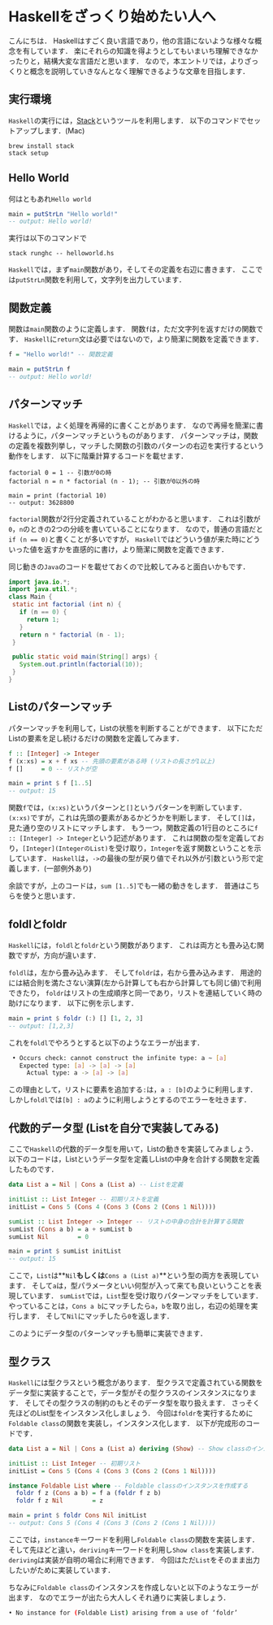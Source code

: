 # Haskellをざっくり始めたい人へ

こんにちは．
Haskellはすごく良い言語であり，他の言語にないような様々な概念を有しています．
楽にそれらの知識を得ようとしてもいまいち理解できなかったりと，結構大変な言語だと思います．
なので，本エントリでは，よりざっくりと概念を説明していきなんとなく理解できるような文章を目指します．

## 実行環境

`Haskell`の実行には，[Stack](https://docs.haskellstack.org/en/stable/README/)というツールを利用します．
以下のコマンドでセットアップします．(Mac)

```
brew install stack
stack setup
```

## Hello World

何はともあれ`Hello world`

```haskell
main = putStrLn "Hello world!"
-- output: Hello world!
```

実行は以下のコマンドで

```
stack runghc -- helloworld.hs
```

`Haskell`では，まず`main`関数があり，そしてその定義を右辺に書きます．
ここでは`putStrLn`関数を利用して，文字列を出力しています．

## 関数定義

関数は`main`関数のように定義します．
関数`f`は，ただ文字列を返すだけの関数です．
`Haskell`に`return`文は必要ではないので，より簡潔に関数を定義できます．

```haskell
f = "Hello world!" -- 関数定義

main = putStrLn f
-- output: Hello world!
```

## パターンマッチ

`Haskell`では，よく処理を再帰的に書くことがあります．
なので再帰を簡潔に書けるように，パターンマッチというものがあります．
パターンマッチは，関数の定義を複数列挙し，マッチした関数の引数のパターンの右辺を実行するという動作をします．
以下に階乗計算するコードを載せます．

```
factorial 0 = 1 -- 引数が0の時
factorial n = n * factorial (n - 1); -- 引数が0以外の時

main = print (factorial 10)
-- output: 3628800
```

`factorial`関数が2行分定義されていることがわかると思います．
これは引数が`0`，`n`のときの2つの分岐を書いていることになります．
なので，普通の言語だと`if (n == 0)`と書くことが多いですが，
`Haskell`ではどういう値が来た時にどういった値を返すかを直感的に書け，より簡潔に関数を定義できます．

同じ動きの`Java`のコードを載せておくので比較してみると面白いかもです．

```java
import java.io.*;
import java.util.*;
class Main {
 static int factorial (int n) {
   if (n == 0) {
     return 1;
   }
   return n * factorial (n - 1);
 }

 public static void main(String[] args) {
   System.out.println(factorial(10));
 }
}
```

## Listのパターンマッチ

パターンマッチを利用して，Listの状態を判断することができます．
以下にただListの要素を足し続けるだけの関数を定義してみます．

```haskell
f :: [Integer] -> Integer
f (x:xs) = x + f xs -- 先頭の要素がある時 (リストの長さが1以上)
f []     = 0 -- リストが空

main = print $ f [1..5]
-- output: 15
```

関数`f`では，`(x:xs)`というパターンと`[]`というパターンを判断しています．
`(x:xs)`ですが，これは先頭の要素があるかどうかを判断します．
そして`[]`は，見た通り空のリストにマッチします．
もう一つ，関数定義の1行目のところに`f :: [Integer] -> Integer`という記述があります．
これは関数の型を定義しており，`[Integer](IntegerのList)`を受け取り，`Integer`を返す関数ということを示しています．
`Haskell`は，`->`の最後の型が戻り値でそれ以外が引数という形で定義します．(一部例外あり)

余談ですが，上のコードは，`sum [1..5]`でも一緒の動きをします．
普通はこちらを使うと思います．

## foldlとfoldr

`Haskell`には，`foldl`と`foldr`という関数があります．
これは両方とも畳み込む関数ですが，方向が違います．

`foldl`は，左から畳み込みます．
そして`foldr`は，右から畳み込みます．
用途的には結合則を満たさない演算(左から計算しても右から計算しても同じ値)で利用できたり，
`foldr`はリストの生成順序と同一であり，リストを連結していく時の助けになります．
以下に例を示します．

```haskell
main = print $ foldr (:) [] [1, 2, 3]
-- output: [1,2,3]
```

これを`foldl`でやろうとすると以下のようなエラーが出ます．

```sh
 • Occurs check: cannot construct the infinite type: a ~ [a]
   Expected type: [a] -> [a] -> [a]
     Actual type: a -> [a] -> [a]
```

この理由として，リストに要素を追加する`:`は，`a : [b]`のように利用します．
しかし`foldl`では`[b] : a`のように利用しようとするのでエラーを吐きます．

## 代数的データ型 (Listを自分で実装してみる)

ここで`Haskell`の代数的データ型を用いて，Listの動きを実装してみましょう．
以下のコードは，Listというデータ型を定義しListの中身を合計する関数を定義したものです．

```haskell
data List a = Nil | Cons a (List a) -- Listを定義

initList :: List Integer -- 初期リストを定義
initList = Cons 5 (Cons 4 (Cons 3 (Cons 2 (Cons 1 Nil))))

sumList :: List Integer -> Integer -- リストの中身の合計を計算する関数
sumList (Cons a b) = a + sumList b
sumList Nil        = 0

main = print $ sumList initList
-- output: 15
```

ここで，`List`は**`Nil`**もしくは**`Cons a (List a)`**という型の両方を表現しています．
そして`a`は，型パラメータといい何型が入って来ても良いということを表現しています．
`sumList`では，`List`型を受け取りパターンマッチをしています．
やっていることは，`Cons a b`にマッチしたら`a`，`b`を取り出し，右辺の処理を実行します．
そして`Nil`にマッチしたら`0`を返します．

このようにデータ型のパターンマッチも簡単に実装できます．

## 型クラス

`Haskell`には型クラスという概念があります．
型クラスで定義されている関数をデータ型に実装することで，データ型がその型クラスのインスタンスになります．
そしてその型クラスの制約のもとそのデータ型を取り扱えます．
さっそく先ほどのList型をインスタンス化しましょう．
今回は`foldr`を実行するために`Foldable class`の関数を実装し，インスタンス化します．
以下が完成形のコードです．

```haskell
data List a = Nil | Cons a (List a) deriving (Show) -- Show classのインスタンスを作成する

initList :: List Integer -- 初期リスト
initList = Cons 5 (Cons 4 (Cons 3 (Cons 2 (Cons 1 Nil))))

instance Foldable List where -- Foldable classのインスタンスを作成する
  foldr f z (Cons a b) = f a (foldr f z b)
  foldr f z Nil        = z

main = print $ foldr Cons Nil initList
-- output: Cons 5 (Cons 4 (Cons 3 (Cons 2 (Cons 1 Nil))))
```

ここでは，`instance`キーワードを利用し`Foldable class`の関数を実装します．
そして先ほどと違い，`deriving`キーワードを利用し`Show class`を実装します．
`deriving`は実装が自明の場合に利用できます．
今回はただ`List`をそのまま出力したいがために実装しています．

ちなみに`Foldable class`のインスタンスを作成しないと以下のようなエラーが出ます．
なのでエラーが出たら大人しくそれ通りに実装しましょう．

```sh
• No instance for (Foldable List) arising from a use of ‘foldr’
```


